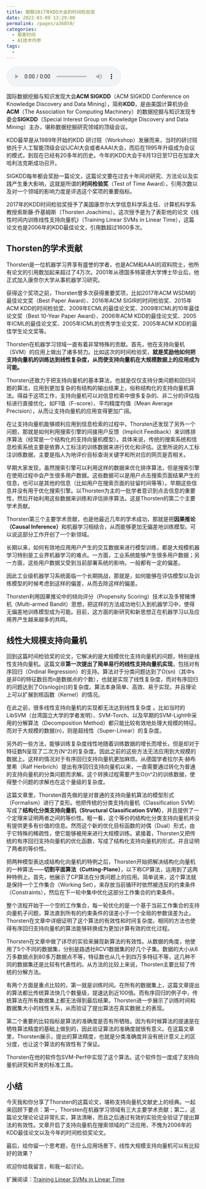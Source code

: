 ```yaml
---
title: 聊聊2017年KDD大会的时间检验奖
date: 2022-03-09 13:29:00
permalink: /pages/a36059/
categories:
  - 极客时间
  - AI技术内参
tags:
  - 
---
```

<audio title="001.聊聊2017年KDD大会的时间检验奖" src="https://static001.geekbang.org/resource/audio/df/bb/dffb365263f11ccc866754d3d84a89bb.mp3" controls="controls"></audio> 
<p>国际数据挖掘与知识发现大会<strong>ACM SIGKDD</strong>（ACM SIGKDD Conference on Knowledge Discovery and Data Mining），简称<strong>KDD</strong>，是由美国计算机协会<strong>ACM</strong>（The Association for Computing Machinery）的数据挖掘与知识发现专委会<strong>SIGKDD</strong>（Special Interest Group on Knowledge Discovery and Data Mining）主办，堪称数据挖掘研究领域的顶级会议。</p>
<p>KDD最早是从1989年开始的KDD 研讨班（Workshop）发展而来，当时的研讨班依托于人工智能顶级会议IJCAI大会或者AAAI大会，而后在1995年升级成为会议的模式，到现在已经有20多年的历史。今年的KDD大会于8月13日至17日在加拿大哈利法克斯成功召开。</p>
<p>SIGKDD每年都会奖励一篇论文，这篇论文要在过去十年间对研究、方法论以及实践产生重大影响，这就是所谓的<strong>时间检验奖</strong>（Test of Time Award），引用次数以及对一个领域的影响力度是评选这个奖项的重要指标。</p>
<p>2017年的KDD时间检验奖授予了美国康奈尔大学信息科学系主任、计算机科学系教授索斯藤·乔基姆斯（Thorsten Joachims）。这次授予是为了表彰他的论文《线性时间内训练线性支持向量机》（Training Linear SVMs in Linear Time），这篇论文也是2006年的KDD最佳论文，引用数超过1600多次。</p>
<h2>Thorsten的学术贡献</h2>
<p>Thorsten是一位机器学习界享有盛誉的学者，也是ACM和AAAI的双料院士，他所有论文的引用数加起来超过了4万次。2001年从德国多特蒙德大学博士毕业后，他正式加入康奈尔大学从事机器学习研究。</p>
<p>获得这个奖项之前，Thorsten曾多次获得重要奖项，比如2017年ACM WSDM的最佳论文奖（Best Paper Award）、2016年ACM SIGIR的时间检验奖、2015年ACM KDD的时间检验奖、2009年ECML的最佳论文奖、2009年ICML的10年最佳论文奖（Best 10-Year Paper Award）、2006年ACM KDD的最佳论文奖、2005年ICML的最佳论文奖、2005年ICML的优秀学生论文奖、2005年ACM KDD的最佳学生论文奖等。</p>
<p>Thorsten在机器学习领域一直有着非常特殊的贡献。首先，他在支持向量机（SVM）的应用上做出了诸多努力。比如这次的时间检验奖，<strong>就是奖励他如何把支持向量机的训练达到线性复杂度，从而使支持向量机在大规模数据上的应用成为可能。</strong></p>
<p>Thorsten还致力于把支持向量机的基本算法，也就是仅仅支持分类问题和回归问题的算法，应用到更加复杂的有结构的输出结果上，俗称结构化的支持向量机算法。得益于这项工作，支持向量机可以对信息检索中很多复杂的、非二分的评估指标进行直接优化，如F1值（F-score）、平均精度均值（Mean Average Precision），从而让支持向量机的应用变得更加广阔。</p>
<p>在让支持向量机能够顺利应用到信息检索的过程中，Thorsten还发现了另外一个问题，那就是如何利用搜索引擎的间接用户反馈（Implicit Feedback）来训练排序算法（经常是一个结构化的支持向量机模型）。具体来说，传统的搜索系统和信息检索系统主要是依靠人工标注的训练数据来进行优化和评估。这里所说的人工标注训练数据，主要是指人为地评价目标查询关键字和所对应的网页是否相关。</p>
<p>早期大家发现，虽然搜索引擎可以利用这样的数据来优化排序算法，但是搜索引擎在使用过程中会产生很多用户数据。这些数据可以是用户点击搜索页面结果产生的信息，也可以是其他的信息（比如用户在搜索页面的驻留时间等等）。早期这些信息并没有用于优化搜索引擎。以Thorsten为主的一批学者意识到点击信息的重要性，然后开始利用这些数据来训练和评估排序算法。这是Thorsten的第二个主要学术贡献。</p>
<p>Thorsten第三个主要学术贡献，也是他最近几年的学术成功，那就是把<strong>因果推论（Causal Inference）</strong>和机器学习相结合，从而能够更加无偏差地训练模型。可以说这部分工作开创了一个新领域。</p>
<p>长期以来，如何有效地应用用户产生的交互数据来进行模型训练，都是大规模机器学习特别是工业界机器学习的难点。一方面，工业系统能够产生很多用户数据；另一方面，这些用户数据又受到当前部署系统的影响，一般都有一定的偏差。</p>
<p>因此工业级机器学习系统面临一个长期挑战，那就是，如何能够在评估模型以及训练模型的时候考虑到这样的偏差，从而去除这样的偏差。</p>
<!-- [[[read_end]]] -->
<p>Thorsten利用因果推论中的倾向评分（Propensity Scoring）技术以及多臂赌博机（Multi-armed Bandit）思想，把这样的方法成功地引入到机器学习中，使得无偏差地训练模型成为可能。目前，这方面的新研究和新思想正在机器学习以及应用界产生越来越多的共鸣。</p>
<h2>线性大规模支持向量机</h2>
<p>回到这篇时间检验奖的论文，它解决的是大规模优化支持向量机的问题，特别是线性支持向量机。这篇文章<strong>第一次提出了简单易行的线性支持向量机实现</strong>，包括对有序回归（Ordinal Regression）的支持。算法对于分类问题达到了O(sn)（其中s是非0的特征数目而n是数据点的个数），也就是实现了线性复杂度，而对有序回归的问题达到了O(snlog(n))的复杂度。算法本身简单、高效、易于实现，并且理论上可以扩展到核函数（Kernel）的情况。</p>
<p>在此之前，很多线性支持向量机的实现都无法达到线性复杂度 。比如当时的LibSVM（台湾国立大学的学者发明）、SVM-Torch、以及早期的SVM-Light中采用的分解算法（Decomposition Method）都只能比较有效地处理大规模的特征。而对于大规模的数据(n)，则是超线性（Super-Linear）的复杂度。</p>
<p>另外的一些方法，能够训练复杂度线性地随着训练数据的增长而增长，但是却对于特征数N呈现了二次方(N^2)的复杂度。因此之前的这些方法无法应用到大规模的数据上。这样的情况对于有序回归支持向量机更加麻烦。从德国学者拉尔夫·赫布里希（Ralf Herbrich）提出有序回归支持向量机以来，一直需要通过转化为普通的支持向量机的分类问题而求解。这个转换过程需要产生O(n^2)的训练数据，使得整个问题的求解也在这个量级的复杂度。</p>
<p>这篇文章里，Thorsten首先做的是对普通的支持向量机算法的模型形式（Formalism）进行了变形。他把传统的分类支持向量机（Classification SVM）写成了<strong>结构化分类支持向量机（Structural Classification SVM）</strong>，并且提供了一个定理来证明两者之间的等价性。粗一看，这个等价的结构化分类支持向量机并没有提供更多有价值的信息。然而这个新的优化目标函数的对偶（Dual）形式，由于它特殊的稀疏性，使它能够被用来进行大规模训练。紧接着，Thorsten又把传统的有序回归支持向量机的优化函数，写成了结构化支持向量机的形式，并且证明了两者的等价性。</p>
<p>把两种模型表达成结构化向量机的特例之后，Thorsten开始把解决结构化向量机的一种算法——<strong>切割平面算法（Cutting-Plane）</strong>，以下称CP算法，运用到了这两种特例上。首先，他展示了CP算法在分类问题上的应用。简单说来，这个算法就是保持一个工作集合（Working Set），来存放当前循环时依然被违反的约束条件（Constraints），然后在下一轮中集中优化这部分工作集合的约束条件。</p>
<p>整个流程开始于一个空的工作集合，每一轮优化的是一个基于当前工作集合的支持向量机子问题，算法直到所有的约束条件的误差小于一个全局的参数误差为止。Thorsten在文章中详细证明了这个算法的有效性和时间复杂度。相同的方法也使得有序回归支持向量机的算法能够转换成为更加计算有效的优化过程。</p>
<p>Thorsten在文章中做了详尽的实验来展现新算法的有效性。从数据的角度，他使用了5个不同的数据集，分别是路透社RCV1数据集的好几个子集。数据的大小从6万多数据点到80多万数据点不等，特征数也从几十到四万多特征不等，这几种不同的数据集还是比较有代表性的。从方法的比较上来说，Thorsten主要比较了传统的分解方法。</p>
<p>有两个方面是重点比较的，第一就是训练时间。在所有的数据集上，这篇文章提出的算法都比传统算法快几个数量级，提速达到近100倍。而有序回归的例子中，传统算法在所有数据集上都无法得到最后结果。Thorsten进一步展示了训练时间和数据集大小的线性关系，从而验证了提出算法在真实数据上的表现。</p>
<p>第二个重要的比较指标是算法的准确度是否有所牺牲。因为有时候算法的提速是在牺牲算法精度的基础上做到的，因此验证算法的准确度就很有意义。在这篇文章里，Thorsten展示，提出的算法精度，也就是分类准确度并没有统计意义上的区分度，也让这个算法的有效性有了保证。</p>
<p>Thorsten在他的软件包SVM-Perf中实现了这个算法。这个软件包一度成了支持向量机研究和开发的标准工具。</p>
<h2>小结</h2>
<p>今天我和你分享了Thorsten的这篇论文，堪称支持向量机文献史上的经典。一起来回顾下要点：第一，Thorsten在机器学习领域有三大主要学术贡献；第二，这篇论文理论论证非常扎实，算法清晰，而且之后通过有效的实验完全验证了提出算法的有效性。文章开启了支持向量机在搜索领域的广泛应用，不愧为2006年的KDD最佳论文以及今年的时间检验奖论文。</p>
<p>最后，给你留一个思考题，在什么应用场景下，线性大规模支持向量机可以有比较好的效果？</p>
<p>欢迎你给我留言，和我一起讨论。</p>
<p>扩展阅读：<a href="https://www.cs.cornell.edu/people/tj/publications/joachims_06a.pdf">Training Linear SVMs in Linear Time</a></p>
<p></p>
